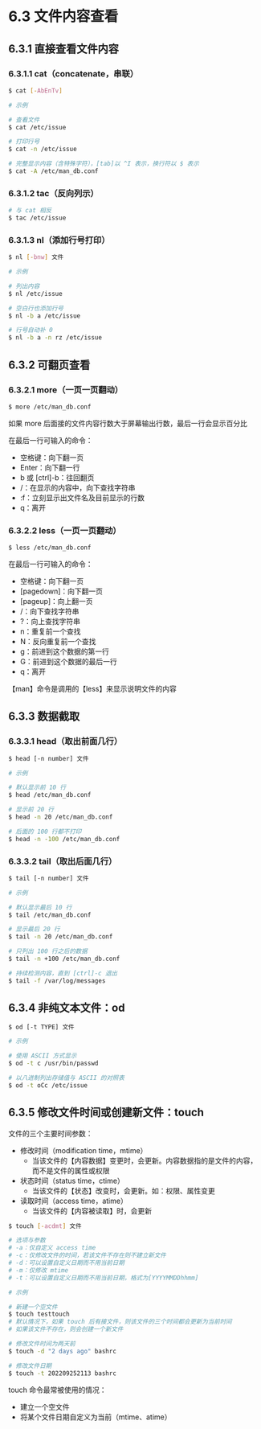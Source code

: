 # 6.3 文件内容查看

## 6.3.1 直接查看文件内容

### 6.3.1.1 cat（concatenate，串联）

```bash
$ cat [-AbEnTv]

# 示例

# 查看文件
$ cat /etc/issue

# 打印行号
$ cat -n /etc/issue

# 完整显示内容（含特殊字符），[tab]以 ^I 表示，换行符以 $ 表示
$ cat -A /etc/man_db.conf
```

### 6.3.1.2 tac（反向列示）

```bash
# 与 cat 相反
$ tac /etc/issue
```

### 6.3.1.3 nl（添加行号打印）

```bash
$ nl [-bnw] 文件

# 示例

# 列出内容
$ nl /etc/issue

# 空白行也添加行号
$ nl -b a /etc/issue

# 行号自动补 0
$ nl -b a -n rz /etc/issue
```

## 6.3.2 可翻页查看

### 6.3.2.1 more（一页一页翻动）

```bash
$ more /etc/man_db.conf
```

如果 more 后面接的文件内容行数大于屏幕输出行数，最后一行会显示百分比

在最后一行可输入的命令：

- 空格键：向下翻一页
- Enter：向下翻一行
- b 或 [ctrl]-b：往回翻页
- /：在显示的内容中，向下查找字符串
- :f：立刻显示出文件名及目前显示的行数
- q：离开

### 6.3.2.2 less（一页一页翻动）

```bash
$ less /etc/man_db.conf
```

在最后一行可输入的命令：

- 空格键：向下翻一页
- [pagedown]：向下翻一页
- [pageup]：向上翻一页
- /：向下查找字符串
- ?：向上查找字符串
- n：重复前一个查找
- N：反向重复前一个查找
- g：前进到这个数据的第一行
- G：前进到这个数据的最后一行
- q：离开

【man】命令是调用的【less】来显示说明文件的内容

## 6.3.3 数据截取

### 6.3.3.1 head（取出前面几行）

```bash
$ head [-n number] 文件

# 示例

# 默认显示前 10 行
$ head /etc/man_db.conf

# 显示前 20 行
$ head -n 20 /etc/man_db.conf

# 后面的 100 行都不打印
$ head -n -100 /etc/man_db.conf
```

### 6.3.3.2 tail（取出后面几行）

```bash
$ tail [-n number] 文件

# 示例

# 默认显示最后 10 行
$ tail /etc/man_db.conf

# 显示最后 20 行
$ tail -n 20 /etc/man_db.conf

# 只列出 100 行之后的数据
$ tail -n +100 /etc/man_db.conf

# 持续检测内容，直到 [ctrl]-c 退出
$ tail -f /var/log/messages
```

## 6.3.4 非纯文本文件：od

```bash
$ od [-t TYPE] 文件

# 示例

# 使用 ASCII 方式显示
$ od -t c /usr/bin/passwd

# 以八进制列出存储值与 ASCII 的对照表
$ od -t oCc /etc/issue
```

## 6.3.5 修改文件时间或创建新文件：touch

文件的三个主要时间参数：

- 修改时间（modification time，mtime）
  - 当该文件的【内容数据】变更时，会更新。内容数据指的是文件的内容，而不是文件的属性或权限
- 状态时间（status time，ctime）
  - 当该文件的【状态】改变时，会更新。如：权限、属性变更
- 读取时间（access time，atime）
  - 当该文件的【内容被读取】时，会更新

```bash
$ touch [-acdmt] 文件

# 选项与参数
# -a：仅自定义 access time
# -c：仅修改文件的时间，若该文件不存在则不建立新文件
# -d：可以设置自定义日期而不用当前日期
# -m：仅修改 mtime
# -t：可以设置自定义日期而不用当前日期，格式为[YYYYMMDDhhmm]

# 示例

# 新建一个空文件
$ touch testtouch
# 默认情况下，如果 touch 后有接文件，则该文件的三个时间都会更新为当前时间
# 如果该文件不存在，则会创建一个新文件

# 修改文件时间为两天前
$ touch -d "2 days ago" bashrc

# 修改文件日期
$ touch -t 202209252113 bashrc
```

touch 命令最常被使用的情况：

- 建立一个空文件
- 将某个文件日期自定义为当前（mtime、atime）
